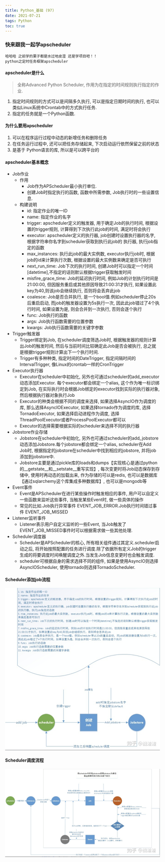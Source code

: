 ```yaml
---
title: Python_基础 (97)
date: 2021-07-21
tags: Python
toc: true
---
```


### 快来跟我一起学apscheduler
    哈哈哈 之前学的栗子都是水过地皮湿 还是学项目吧！！
    python之定时任务框架apscheduler

<!-- more -->

#### apscheduler是什么
> 全称Advanced Python Scheduler, 作用为在指定的时间规则执行指定的作业.
1. 指定时间规则的方式可以是间隔多久执行, 可以是指定日期时间的执行, 也可以类似Linux系统中Crontab中的方式执行任务.
2. 指定的任务就是一个Python函数.

#### 为什么要用apscheduler
1. 可以在程序运行过程中动态的新增任务和删除任务
2. 在任务运行过程中, 还可以把任务存储起来, 下次启动运行依然保留之前的状态
3. 是基于 Python语言的库, 所以是可以跨平台的

#### apscheduler基本概念
- Job作业
    * 作用
        * Job作为APScheduler最小执行单位.
        * 创建Job时指定执行的函数, 函数中所需参数, Job执行时的一些设置信息.
    * 构建说明
        * id: 指定作业的唯一ID
        * name: 指定作业的名字
        * trigger: apscheduler定义的触发器, 用于确定Job的执行时间, 根据设置的trigger规则, 计算得到下次执行此job的时间,  满足时将会执行
        * executor: apscheduler定义的执行器, job创建时设置执行器的名字, 根据字符串你名字到scheduler获取到执行此job的 执行器, 执行job指定的函数
        * max_instances: 执行此job的最大实例数, executor执行job时, 根据job的id来计算执行次数, 根据设置的最大实例数来确定是否可执行
        * next_run_time: Job下次的执行时间, 创建Job时可以指定一个时间[datetime],不指定的话则默认根据trigger获取触发时间
        * misfire_grace_time: Job的延迟执行时间, 例如Job的计划执行时间是21:00:00, 但因服务重启或其他原因导致21:00:31才执行, 如果设置此key为40,则该job会继续执行, 否则将会丢弃此job
        * coalesce: Job是否合并执行, 是一个bool值.例如scheduler停止20s后重启启动, 而job的触发器设置为5s执行一次, 因此此job错过了4个执行时间, 如果设置为是, 则会合并到一次执行, 否则会逐个执行
        * func: Job执行的函数
        * args: Job执行函数需要的位置参数
        * kwargs: Job执行函数需要的关键字参数
- Trigger触发器
    * Trigger绑定到Job, 在scheduler调度筛选Job时, 根据触发器的规则计算出Job的触发时间, 然后与当前时间比较确定此Job是否会被执行, 总之就是根据trigger规则计算出下一个执行时间.
    * Trigger有多种种类, 指定时间的DateTrigger, 指定间隔时间的IntervalTrigger, 像Linux的crontab一样的CronTrigger
- Executor执行器
    * Executor在scheduler中初始化, 另外也可通过scheduler的add_executor动态添加Executor. 每个executor都会绑定一个alias, 这个作为唯一标识绑定到Job, 在实际执行时会根据Job绑定的executor找到实际的执行器对象, 然后根据执行器对象执行Job
    * Executor的种类会根据不同的调度来选择, 如果选择AsyncIO作为调度的库, 那么选择AsyncIOExecutor, 如果选择tornado作为调度的库, 选择TornadoExecutor, 如果选择启动进程作为调度, 选择ThreadPoolExecutor或者ProcessPoolExecutor都可以
    * Executor的选择需要根据实际的scheduler来选择不同的执行器
- Jobstore作业存储
    * Jobstore在scheduler中初始化, 另外也可通过scheduler的add_jobstore动态添加Jobstore.每个jobstore都会绑定一个alias, scheduler在Add Job时, 根据指定的jobstore在scheduler中找到相应的jobstore, 并将job添加到jobstore中.
    * Jobstore主要是通过pickle库的loads和dumps【实现核心是通过python的__getstate__和__setstate__重写实现】, 每次变更时将Job动态保存到存储中, 使用时再动态的加载出来, 作为存储的可以是redis, 也可以是数据库【通过sqlarchemy这个库集成多种数据库】, 也可以是mongodb等
- Event事件
    * Event是APScheduler在进行某些操作时触发相应的事件, 用户可以自定义一些函数来监听这些事件, 当触发某些Event时, 做一些具体的操作
    * 常见的比如.Job执行异常事件 EVENT_JOB_ERROR.Job执行时间错过事件 EVENT_JOB_MISSED
- Listener监听事件
    * Listener表示用户自定义监听的一些Event, 当Job触发了EVENT_JOB_MISSED事件时可以根据需求做一些其他处理.
- Scheduler调度器
    * Scheduler是APScheduler的核心, 所有相关组件通过其定义.scheduler启动之后, 将开始按照配置的任务进行调度.除了依据所有定义Job的trigger生成的将要调度时间唤醒调度之外.当发生Job信息变更时也会触发调度.
    * scheduler可根据自身的需求选择不同的组件, 如果是使用AsyncIO则选择AsyncIOScheduler, 使用tornado则选择TornadoScheduler.

#### Scheduler添加job流程
![Scheduler添加job流程](/img/20210721_1.png)


#### Scheduler调度流程
![Scheduler调度流程](/img/20210721_2.png)



